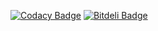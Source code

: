 


[![Codacy Badge](https://api.codacy.com/project/badge/Grade/da73cac188794fe9a8389fd57beffdae)](https://www.codacy.com/app/jerome.chan369/webdevtools?utm_source=github.com&utm_medium=referral&utm_content=jeromechan/webdevtools&utm_campaign=badger)
[![Bitdeli Badge](https://d2weczhvl823v0.cloudfront.net/jeromechan/webdevtools/trend.png)](https://bitdeli.com/free "Bitdeli Badge")


